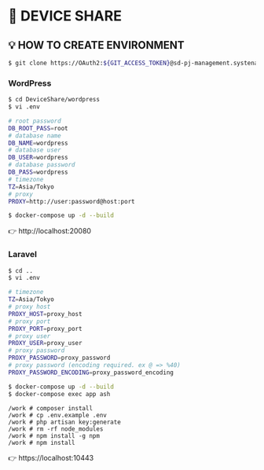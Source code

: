 # 🎃 DEVICE SHARE
## 💡 HOW TO CREATE ENVIRONMENT

```Bash
$ git clone https://OAuth2:${GIT_ACCESS_TOKEN}@sd-pj-management.systena.co.jp:8080/gitlab/docomo-prod/DeviceShare.git
```
### WordPress
```Bash
$ cd DeviceShare/wordpress
$ vi .env

# root password
DB_ROOT_PASS=root
# database name
DB_NAME=wordpress
# database user
DB_USER=wordpress
# database password
DB_PASS=wordpress
# timezone
TZ=Asia/Tokyo
# proxy
PROXY=http://user:password@host:port

$ docker-compose up -d --build
```

👉 http://localhost:20080

### Laravel
```Bash
$ cd ..
$ vi .env

# timezone
TZ=Asia/Tokyo
# proxy host
PROXY_HOST=proxy_host
# proxy port
PROXY_PORT=proxy_port
# proxy user
PROXY_USER=proxy_user
# proxy password
PROXY_PASSWORD=proxy_password
# proxy password (encoding required. ex @ => %40)
PROXY_PASSWORD_ENCODING=proxy_password_encoding

$ docker-compose up -d --build
$ docker-compose exec app ash
```

```
/work # composer install
/work # cp .env.example .env
/work # php artisan key:generate
/work # rm -rf node_modules
/work # npm install -g npm
/work # npm install
```

👉 https://localhost:10443